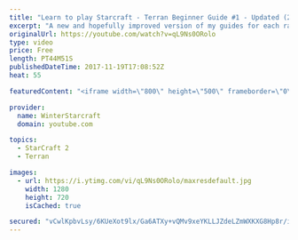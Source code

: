 ```yaml
---
title: "Learn to play Starcraft - Terran Beginner Guide #1 - Updated (2017 LOTV)"
excerpt: "A new and hopefully improved version of my guides for each race where I go over as many basics as possible while doing it live :)  I strongly believe that a super structured guide style is not very helpful compared to watching/playing the game actively.  Feedback is greatly appreciated. -- Watch live"
originalUrl: https://youtube.com/watch?v=qL9Ns0ORolo
type: video
price: Free
length: PT44M51S
publishedDateTime: 2017-11-19T17:08:52Z
heat: 55

featuredContent: "<iframe width=\"800\" height=\"500\" frameborder=\"0\" src=\"https://www.youtube.com/embed/qL9Ns0ORolo\" allow=\"accelerometer; autoplay; encrypted-media; gyroscope; picture-in-picture\" allowfullscreen></iframe>"

provider:
  name: WinterStarcraft
  domain: youtube.com

topics:
  - StarCraft 2
  - Terran

images:
  - url: https://i.ytimg.com/vi/qL9Ns0ORolo/maxresdefault.jpg
    width: 1280
    height: 720
    isCached: true

secured: "vCwlKpbvLsy/6KUeXot9lx/Ga6ATXy+vQMv9xeYKLLJZdeLZmWXKXG8Hp8r/iiCPP5cJKlMqfGti8r1x/2JQ9QxanOf1IfU6H12LwdqHIcNXCQA6XupS3A3a98Aiw48odZO8h87sAakXwvCIBEJRVw2z0370N8IseUhHGUNEErjCgq6O6DeE1FUM9tH+/HFDdk7w5pUUpIC04zrIkZntSYOZ17BLSj/Go3qJJADDw2ceT4+svrM7kWOqNbQXn2IkIB1kCNEQdw/JF89JY4mC2Q95MRW6z0AD+p1zX1d2fGupsOInLGhRdCvzKePIPhEsF4I+lyquSelLNtMjl/NbulYabuKjsCobRcvO9FbNdgNCoVEjeMoSAvFKwFtOTMDONC7Q7iH0bpqJvYtcuEoV5GAHPZDwRkVIiExYil8DbokKugToR17LhoHCXFsogsht;mwdma4YUVDWhtdqk6v5eAQ=="
---
```


